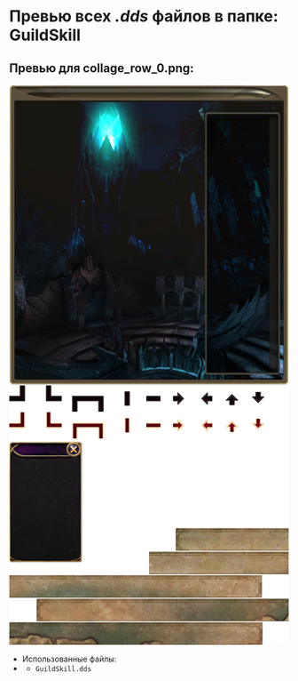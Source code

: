 # Превью всех ***.dds*** файлов в папке: GuildSkill
## Превью для collage_row_0.png:
![collage_row_0.png](collage_row_0.png)
- Использованные файлы:
- - ``` GuildSkill.dds ```
